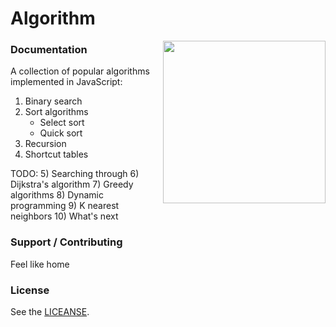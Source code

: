 # Algorithm

<img align="right" height="260" src="https://image.flaticon.com/icons/png/512/1119/1119005.png">

### Documentation

A collection of popular algorithms implemented in JavaScript:

1. Binary search
2. Sort algorithms
   - Select sort
   - Quick sort
3. Recursion
4. Shortcut tables

TODO:
5) Searching through
6) Dijkstra's algorithm
7) Greedy algorithms
8) Dynamic programming
9) K nearest neighbors
10) What's next

### Support / Contributing

Feel like home

### License

See the [LICEANSE](LICEANSE).
